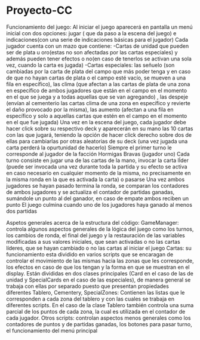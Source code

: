 # Proyecto-CC
Funcionamiento del juego:
Al iniciar el juego aparecerá en pantalla un menú inicial con dos opciones: jugar ( que da paso a la escena del juego) e indicaciones(con una serie de indicaciones básicas para el jugador)
Cada jugador cuenta con un mazo que contiene:
-Cartas de unidad que pueden ser de plata u oro(estas no son afectadas por las cartas especiales) y además pueden tener efectos o no(en caso de tenerlos se activan una sola vez, cuando la carta es jugada)
-Cartas especiales: las señuelo (son cambiadas por la carta de plata del campo que más poder tenga y en caso de que no hayan cartas de plata o el campo esté vacío, se mueven a una fila en específico), las clima (que afectan a las cartas de plata de una zona en específico de ambos jugadores que están en el campo en el momento en el que se juega y a todas aquellas que se van agregando) , las despeje (envían al cementerio las cartas clima de una zona  en específico y revierte el daño provocado por la misma), las aumento (afectan a una fila en específico y solo a aquellas cartas que estén en el campo en el momento en el que fue jugada)
Una vez  en la escena del juego, cada jugador debe hacer click sobre su respectivo deck y aparecerán en su mano las 10 cartas con las que jugará, teniendo la opción de hacer click derecho sobre dos de ellas para cambiarlas por otras aleatorias de su deck (una vez jugada una carta perderá la opurtunidad de hacerlo)
Siempre el primer turno le corresponde al jugador de la facción Hormigas Bravas (jugador uno)
Cada turno consiste en jugar una de las cartas de la mano, invocar la carta lÍder (puede ser invocada una vez durante toda la partida y su efecto se activa en caso necesario en cualquier momento de la misma, no precisamente en la misma ronda en la que es activada la carta) o pasarse
Una vez ambos jugadores se hayan pasado termina la ronda, se comparan los contadores de ambos jugadores y se actualiza el contador de  partidas ganadas, sumándole un punto al del ganador, en caso de empate ambos reciben un punto
El juego culmina cuando uno de los jugadores haya ganado al menos dos partidas


Aspetos generales acerca de la estructura del código:
GameManager: controla algunos aspectos generales de la lógica del juego como los turnos, los cambios de ronda, el final del juego y la restauración de las variables modificadas a sus valores iniciales, que sean activadas o no las cartas líderes, que se hayan cambiado o no las cartas al iniciar el juego 
Cartas: su funcionamiento esta dividido en varios scripts que se encaragan de controlar el movimiento de las mismas hacia las zonas que les corresponde, los efectos en caso de que los tengan y la forma en que se muestran en el display. Están divididas en dos clases principales (Card en el caso de las de unidad y SpecialCards en el caso de las especiales), de manera general se trabaja con ellas por separado puesto que presentan propiedades diferentes
Tablero, Cementery, SpecialZones: Contienen las listas que le corresponden a cada zona del tablero y con las cuales se trabaja en diferentes scripts. En el caso de la clase Tablero también controla una suma parcial de los puntos de cada zona, la cual es utilizada en el contador de cada jugador.
Otros scripts: controlan aspectos menos generales como los contadores de puntos y de partidas ganadas, los botones para pasar turno, el funcionamiento del menú principal  

